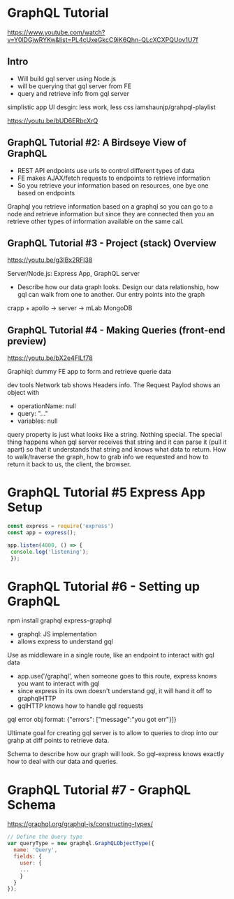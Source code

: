 # GraphQL Tutorial
https://www.youtube.com/watch?v=Y0lDGjwRYKw&list=PL4cUxeGkcC9iK6Qhn-QLcXCXPQUov1U7f

## Intro
* Will build gql server using Node.js
* will be querying that gql server from FE
* query and retrieve info from gql server

simplistic app UI desgin: less work, less css
iamshaunjp/grahpql-playlist

https://youtu.be/bUD6ERbcXrQ
##  GraphQL Tutorial #2: A Birdseye View of GraphQL

* REST API endpoints use urls to control different types of data
* FE makes AJAX/fetch requests to endpoints to retrieve information
* So you retrieve your information based on resources, one bye one based on endpoints

Graphql you retrieve information based on a graphql so you can go to a node and retrieve information but since they are connected then you an retrieve other types of information available on the same call.


## GraphQL Tutorial #3 - Project (stack) Overview
https://youtu.be/g3IBx2RFl38

Server/Node.js: Express App, GraphQL server
* Describe how our data graph looks. Design our data relationship, how gql can walk from one to another. Our entry points into the graph

crapp + apollo -> server -> mLab MongoDB

## GraphQL Tutorial #4 - Making Queries (front-end preview)
https://youtu.be/bX2e4FILf78

Graphiql: dummy FE app to form and retrieve querie data

dev tools Network tab shows Headers info. The Request Paylod shows an object with 
* operationName: null
* query: "..."
* variables: null

query property is just what looks like a string. Nothing special. The special thing happens when gql server receives that string and it can parse it (pull it apart) so that it understands that string and knows what data to return. How to walk/traverse the graph, how to grab info we requested and how to return it back to us, the client, the browser.

# GraphQL Tutorial #5 Express App Setup
```js
const express = require('express')
const app = express();

app.listen(4000, () => {
 console.log('listening');
 });
```

# GraphQL Tutorial #6 - Setting up GraphQL
npm install graphql express-graphql 
* graphql: JS implementation
* allows express to understand gql

Use as middleware in a single route, like an endpoint to interact with gql data
* app.use('/graphql', when someone goes to this route, express knows you want to interact with gql
* since express in its own doesn't understand gql, it will hand it off to graphqlHTTP
* gqlHTTP knows how to handle gql requests

gql error obj format:
{"errors": ["message":"you got err"}]}

Ultimate goal for creating gql server is to allow to queries to drop into our grahp at diff points to retrieve data.

Schema to describe how our graph will look. So gql-express knows exactly how to deal with our data and queries.

# GraphQL Tutorial #7 - GraphQL Schema

https://graphql.org/graphql-js/constructing-types/

```js
// Define the Query type
var queryType = new graphql.GraphQLObjectType({
  name: 'Query',
  fields: {
    user: {
    ...
    }
  }
});
```

